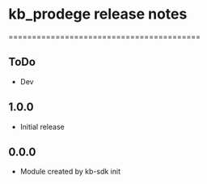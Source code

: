 # kb_prodege release notes
=========================================

ToDo
-----
* Dev

1.0.0
-----
* Initial release

0.0.0
-----
* Module created by kb-sdk init
